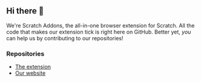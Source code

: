 ## Hi there 👋
We're Scratch Addons, the all-in-one browser extension for Scratch. All the code that makes our extension tick is right here on GitHub. Better yet, *you* can help us by contributing to our repositories!

### Repositories
- [The extension](https://github.com/ScratchAddons/ScratchAddons)
- [Our website](https://github.com/ScratchAddons/website-v2)

